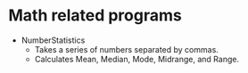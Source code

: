 # Math related programs 
- NumberStatistics 
  - Takes a series of numbers separated by commas.
  - Calculates Mean, Median, Mode, Midrange, and Range.
